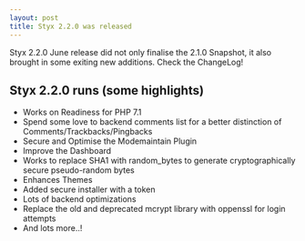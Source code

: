 ```yaml
---
layout: post
title: Styx 2.2.0 was released
---
```


Styx 2.2.0 June release did not only finalise the 2.1.0 Snapshot, it also brought in some exiting new additions. Check the ChangeLog!

## Styx 2.2.0 runs (some highlights)

  - Works on Readiness for PHP 7.1
  - Spend some love to backend comments list for a better distinction of Comments/Trackbacks/Pingbacks
  - Secure and Optimise the Modemaintain Plugin
  - Improve the Dashboard
  - Works to replace SHA1 with random_bytes to generate cryptographically secure pseudo-random bytes
  - Enhances Themes
  - Added secure installer with a token
  - Lots of backend optimizations
  - Replace the old and deprecated mcrypt library with oppenssl for login attempts
  - And lots more..!
